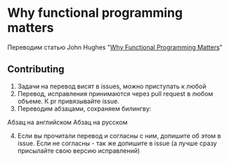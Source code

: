# Why functional programming matters
Переводим статью John Hughes "[Why Functional Programming Matters](http://worrydream.com/refs/Hughes-WhyFunctionalProgrammingMatters.pdf)"

## Contributing

1. Задачи на перевод висят в issues, можно приступать к любой
2. Перевод, исправления принимаются через pull request в любом объеме. К pr привязывайте issue.
3. Переводим абзацами, сохраняем билингву:

  Абзац на английском
  Абзац на русском
  
4. Если вы прочитали перевод и согласны с ним, допишите об этом в issue. Если не согласны - так же допишите в issue (а лучше сразу присылайте свою версию исправлений)
